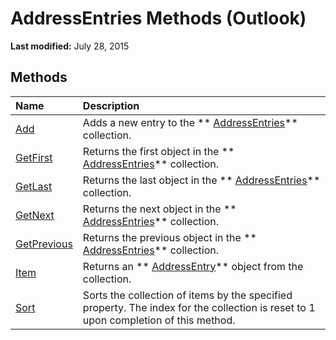
# AddressEntries Methods (Outlook)

 **Last modified:** July 28, 2015


## Methods



|**Name**|**Description**|
|:-----|:-----|
| [Add](b4c37547-8fbd-b1e4-40f3-5cba3cffd6e9.md)|Adds a new entry to the  ** [AddressEntries](db91b717-07c6-d1f2-c545-b766ee1f0c6b.md)** collection.|
| [GetFirst](f8f03b6e-d79e-09b5-2f75-6886e699a4b3.md)|Returns the first object in the  ** [AddressEntries](db91b717-07c6-d1f2-c545-b766ee1f0c6b.md)** collection.|
| [GetLast](22b54c0f-5167-ac76-0cff-7ee4a142e1b3.md)|Returns the last object in the  ** [AddressEntries](db91b717-07c6-d1f2-c545-b766ee1f0c6b.md)** collection.|
| [GetNext](7579909c-90a2-660f-6cf5-039a441ccc93.md)|Returns the next object in the  ** [AddressEntries](db91b717-07c6-d1f2-c545-b766ee1f0c6b.md)** collection.|
| [GetPrevious](3d5aa211-212e-9a97-58aa-47d4447c9f47.md)|Returns the previous object in the  ** [AddressEntries](db91b717-07c6-d1f2-c545-b766ee1f0c6b.md)** collection.|
| [Item](42156250-3e72-c82c-7038-12cfa02f5f0a.md)|Returns an  ** [AddressEntry](d4a0a85e-8bab-bc56-57bc-d70c3c570c8e.md)** object from the collection.|
| [Sort](9b381837-9fe9-1041-8297-e8c8dbcdc2e4.md)|Sorts the collection of items by the specified property. The index for the collection is reset to 1 upon completion of this method.|
